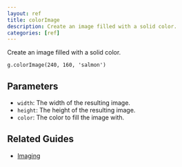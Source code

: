 ```yaml
---
layout: ref
title: colorImage
description: Create an image filled with a solid color.
categories: [ref]
---
```

Create an image filled with a solid color.

    g.colorImage(240, 160, 'salmon')

## Parameters
- `width`: The width of the resulting image.
- `height`: The height of the resulting image.
- `color`: The color to fill the image with.

## Related Guides
- [Imaging](../guide/image.html)

